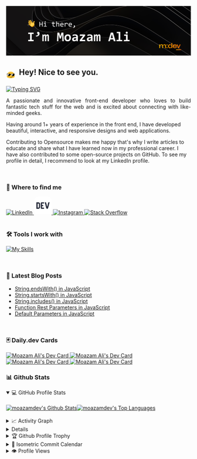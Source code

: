 <img src="./Images/Github Readme Banner.png" alt="Hi there, I'm Moazam Ali" />

## <img src="./Images/hey.gif" width="25" align="middle"/>&nbsp; Hey! Nice to see you.

[![Typing SVG](https://readme-typing-svg.demolab.com?font=Consolas&duration=3000&pause=300&color=FF6300&vCenter=true&width=435&lines=Front-end+Developer;UI+%26+UX+Designer;Wordpress+Developer)](https://git.io/typing-svg)

<p align="justify">
A passionate and innovative front-end developer who loves to build fantastic tech stuff for the web and is excited about connecting with like-minded geeks. 

Having around 1+ years of experience in the front end, I have developed beautiful, interactive, and responsive designs and web applications.

Contributing to Opensource makes me happy that's why I write articles to educate and share what I have learned now in my professional career. I have also contributed to some open-source projects on GitHub. To see my profile in detail, I recommend to look at my LinkedIn profile.
</p>

&nbsp;
&nbsp;

### 🔗 Where to find me

<a href="https://www.linkedin.com/in/moazamdev/">
    <img src="https://skillicons.dev/icons?i=linkedin" alt="LinkedIn"  />
</a>
<a href="https://dev.to/moazamdev">
    <img src="./Images/dev.png" alt="Dev" width="48px" borderRadius="10px"style="border-radius:10px !important;" />
</a>
<a href="https://www.instagram.com/moazam.dev/">
    <img src="https://skillicons.dev/icons?i=instagram" alt="Instagram"  />
</a>
<a href="https://stackoverflow.com/users/17986261/moazamdev">
    <img src="https://skillicons.dev/icons?i=stackoverflow" alt="Stack Overflow"  />
</a>

<br/>
&nbsp;
&nbsp;

### 🛠️ Tools I work with

[![My Skills](https://skillicons.dev/icons?i=react,js,html,css,bootstrap,c,cs,cpp,figma,git,github,ai,jquery,nodejs,sass,visualstudio,vscode,webpack,wordpress,xd)](https://skillicons.dev)

<br/>

### 📕 Latest Blog Posts 

<!-- BLOG-POST-LIST:START -->
- [String.endsWith&lpar;&rpar; in JavaScript](https://dev.to/moazamdev/stringendswith-in-javascript-3kfd)
- [String.startsWith&lpar;&rpar; in JavaScript](https://dev.to/moazamdev/stringstartswith-in-javascript-3bbf)
- [String.includes&lpar;&rpar; in JavaScript](https://dev.to/moazamdev/stringprototypeincludes-in-javascript-52ea)
- [Function Rest Parameters in JavaScript](https://dev.to/moazamdev/function-rest-parameters-in-javascript-2f1)
- [Default Parameters in JavaScript](https://dev.to/moazamdev/default-parameters-in-javascript-3f36)
<!-- BLOG-POST-LIST:END -->

<br/>

### 🃏 Daily.dev Cards 

<a style="marginRight:30px;" href="https://app.daily.dev/moazamdev">
    <img src="https://user-images.githubusercontent.com/89134865/201539139-60d48498-29a0-46f6-8bd5-f71ce92655e8.png" width="200" alt="Moazam Ali's Dev Card"/>
</a>

<a href="https://app.daily.dev/moazamdev">
    <img src="https://user-images.githubusercontent.com/89134865/201539167-d6c33dc5-e223-410f-968b-998200d7538c.png" width="200" alt="Moazam Ali's Dev Card"/>
</a>

<a href="https://app.daily.dev/moazamdev">
    <img src="https://user-images.githubusercontent.com/89134865/201539168-aad44e1d-6144-4c0e-9139-b3c27fc4af06.png" width="200" alt="Moazam Ali's Dev Card"/>
</a>

<a href="https://app.daily.dev/moazamdev">
    <img src="https://user-images.githubusercontent.com/89134865/202871115-2eebb78b-c25d-4f8f-a273-b1d9e41d9dd4.png" width="200" alt="Moazam Ali's Dev Card"/>
</a>

<br/>

### 📊 Github Stats 

<details open> 
  <summary>💻 GitHub Profile Stats </summary>
  <br/>
  <div style="display:flex;flex-direction:row;">
    <a href="https://github.com/anuraghazra/github-readme-stats">
        <img height="180px" align="center" alt="moazamdev's Github Stats" src="https://github-readme-stats.vercel.app/api/?username=moazamdev&show_icons=true&count_private=true&theme=slateorange&hide_border=false&border_color=30363D&bg_color=0D1117&text_bold=false"/>
    </a>
    <a href="https://github.com/anuraghazra/github-readme-stats">
        <img height="180px" align="center" alt="moazamdev's Top Languages" src="https://github-readme-stats.vercel.app/api/top-langs/?username=moazamdev&langs_count=8&layout=compact&theme=default&hide_border=false&border_color=30363D&bg_color=0D1117&text_bold=false&title_color=D48E24&icon_color=D48E24&hide=Jupyter%20Notebook"/>
    </a>
  </div>
  <br/>
</details>

<details>
  <summary>📈 Activity Graph </summary>
  <br/>
    <a href="https://github.com/ashutosh00710/github-readme-activity-graph">
        <img alt="moazamdev's Activity Graph" src="https://github-readme-activity-graph.cyclic.app/graph?username=moazamdev&theme=react-dark&bg_color=0D1117&color=fff&line=FFB800&point=fff&hide_border=true" />
        
<!--         <img alt="moazamdev's Activity Graph" src="https://activity-graph.herokuapp.com/graph/?username=moazamdev&theme=react-dark&bg_color=0D1117&color=fff&line=FFB800&point=fff&hide_border=true" /> -->
    </a>
</details>

<details>
  <summary>🔥 Streak Stats </summary>
  <br/>
    <a href="https://git.io/streak-stats">
      <img alt="moazamdev's Streak Stats" src="https://streak-stats.demolab.com?user=moazamdev&theme=dark&background=0D1117&border=30363D" />
    </a>
</details>

<details>
  <summary>🏆 Github Profile Trophy </summary>
  <br/>
    <a href="https://github.com/ryo-ma/github-profile-trophy">
      <img alt="moazamdev's Profile Trophy" src="https://github-profile-trophy.vercel.app/?username=moazamdev&theme=juicyfresh&no-bg=true&no-frame=false&border=30363D" />
    </a>
</details>


<details>
  <summary>📅 Isometric Commit Calendar </summary>
  <br/>
    <img align="center" src="/github-metrics.svg" alt="Metrics" width="80%">
</details>


<details>
  <summary>👁️ Profile Views </summary>
  <br/>
    <img src="https://komarev.com/ghpvc/?username=moazamdev&label=PROFILE+VIEWS&style=for-the-badge&color=d48e24">
</details>
